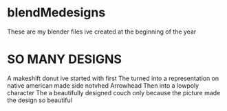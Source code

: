 # blendMedesigns
These are my blender files ive created at the beginning of the year
# SO MANY DESIGNS
A makeshift donut ive started with first
The turned into a representation on native american made side notvhed Arrowhead
Then into a lowpoly character 
The a beautifully designed couch only because the picture made the design so beautiful
